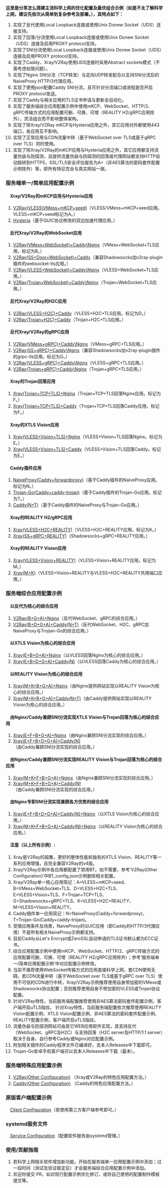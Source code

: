 **这里是分享怎么搭建主流科学上网的优化配置及最优组合示例（如是不太了解科学上网，建议先依次从简单到复杂参考及部署。），其特点如下：**  
1. 实现了反代使用Local Loopback连接或使用Unix Donew Socket（UDS）连接支持。
2. 实现了回落/分流使用Local Loopback连接或使用Unix Donew Socket（UDS）连接及启用PROXY protocol支持。
3. 实现了SNI分流使用Local Loopback连接或使用Unix Donew Socket（UDS）连接及启用PROXY protocol支持。
4. 实现了Caddy、Xray/V2Ray使用UDS连接时采用Abstract sockets模式（不需考虑权限问题）。
5. 实现了Nginx SNI分流（TCP转发）与定向UDP转发配合以支持SNI分流后的NaiveProxy HTTP/3代理应用。
6. 实现了使用json配置Caddy SNI分流，且可针对分流端口或进程是否开启PROXY protocol发送。
7. 实现了Caddy与相关应用的TLS证书申请与更新全自动化。
8. 实现了服务端综合应用配置示例中使用mKCP、WebSocket、HTTP/2、gRPC传输方式的应用配置可删、可换、可增（REALITY H2/gRPC应用除外），灵活组合而不影响整体架构。
9. 实现了除Xray/V2Ray mKCP与Hysteria应用之外，其它应用对外都使用443端口，各应用互不影响。
10. 实现了正常应用与CDN流量中转（基于WebSocket over TLS或基于gRPC over TLS）同时使用。
11. 实现了除Xray/V2Ray的mKCP应用与Hysteria应用之外，其它应用都支持流量伪装与防探测，且提供流量伪装与防探测的回落或代理网站都支持HTTP自动跳转到HTTPS，SSL/TLS安全评估报告为A+（非AES算法的密码套件配置示例除外）等，即所有特征完全与真实网站一致。

### 服务端单一/简单应用配置示例
#### &emsp;Xray/V2Ray的mKCP应用与Hysteria应用
1. [V2Ray(VLESS\VMess+mKCP+seed)](https://github.com/lxhao61/integrated-examples/tree/new/V2Ray(VLESS%5CVMess%2BmKCP%2Bseed))（VLESS/VMess+mKCP+seed应用。VLESS+mKCP+seed标记为A。）
2. [Hysteria](https://github.com/lxhao61/integrated-examples/tree/new/Hysteria)（基于QUIC协议修改的双边加速代理应用。）
#### &emsp;反代Xray/V2Ray的WebSocket应用
1. [V2Ray(VMess+WebSocket)+Caddy\Nginx](https://github.com/lxhao61/integrated-examples/tree/new/V2Ray(VMess%2BWebSocket)%2BCaddy%5CNginx)（VMess+WebSocket+TLS应用。标记为B。）
2. [V2Ray(SS+Door+WebSocket)+Caddy](https://github.com/lxhao61/integrated-examples/tree/new/V2Ray(SS%2BDoor%2BWebSocket)%2BCaddy%5CNginx)（兼容Shadowsocks加v2ray-plugin插件的websocket-tls应用。）
3. [V2Ray(VLESS+WebSocket)+Caddy\Nginx](https://github.com/lxhao61/integrated-examples/tree/new/V2Ray(VLESS%2BWebSocket)%2BCaddy%5CNginx)（VLESS+WebSocket+TLS应用。）
4. [V2Ray(Trojan+WebSocket)+Caddy\Nginx](https://github.com/lxhao61/integrated-examples/tree/new/V2Ray(Trojan%2BWebSocket)%2BCaddy%5CNginx)（Trojan+WebSocket+TLS应用。）
#### &emsp;反代Xray/V2Ray的H2C应用
1. [V2Ray(VLESS+H2C)+Caddy](https://github.com/lxhao61/integrated-examples/tree/new/V2Ray(VLESS%2BH2C)%2BCaddy)（VLESS+H2C+TLS应用。标记为D。）
2. [V2Ray(Trojan+H2C)+Caddy](https://github.com/lxhao61/integrated-examples/tree/new/V2Ray(Trojan%2BH2C)%2BCaddy)（Trojan+H2C+TLS应用。）
#### &emsp;反代Xray/V2Ray的gRPC应用
1. [V2Ray(VMess+gRPC)+Caddy\Nginx](https://github.com/lxhao61/integrated-examples/tree/new/V2Ray(VMess%2BgRPC)%2BCaddy%5CNginx)（VMess+gRPC+TLS应用。）
2. [V2Ray(SS+gRPC)+Caddy\Nginx](https://github.com/lxhao61/integrated-examples/tree/new/V2Ray(SS%2BgRPC)%2BCaddy%5CNginx)（兼容Shadowsocks加v2ray-plugin插件的grpc-tls应用。标记为G。）
3. [V2Ray(VLESS+gRPC)+Caddy\Nginx](https://github.com/lxhao61/integrated-examples/tree/new/V2Ray(VLESS%2BgRPC)%2BCaddy%5CNginx)（VLESS+gRPC+TLS应用。）
4. [V2Ray(Trojan+gRPC)+Caddy\Nginx](https://github.com/lxhao61/integrated-examples/tree/new/V2Ray(Trojan%2BgRPC)%2BCaddy%5CNginx)（Trojan+gRPC+TLS应用。）
#### &emsp;Xray的Trojan回落应用
1. [Xray(Trojan+TCP+TLS)+Nginx](https://github.com/lxhao61/integrated-examples/tree/new/Xray(Trojan%2BTCP%2BTLS)%2BNginx)（Trojan+TCP+TLS回落Nginx应用。标记为F。）
2. [Xray(Trojan+TCP+TLS)+Caddy](https://github.com/lxhao61/integrated-examples/tree/new/Xray(Trojan%2BTCP%2BTLS)%2BCaddy)（Trojan+TCP+TLS回落Caddy应用。标记为F。）
#### &emsp;Xray的XTLS Vision应用
1. [Xray(VLESS+Vision+TLS)+Nginx](https://github.com/lxhao61/integrated-examples/tree/new/Xray(VLESS%2BVision%2BTLS)%2BNginx)（VLESS+Vision+TLS回落Nginx。标记为E。）
2. [Xray(VLESS+Vision+TLS)+Caddy](https://github.com/lxhao61/integrated-examples/tree/new/Xray(VLESS%2BVision%2BTLS)%2BCaddy)（VLESS+Vision+TLS回落Caddy。标记为E。）
#### &emsp;Caddy插件应用
1. [NaiveProxy(Caddy+forwardproxy)](https://github.com/lxhao61/integrated-examples/tree/new/NaiveProxy(Caddy%2Bforwardproxy))（基于Caddy插件的NaiveProxy应用。标记为N。）
2. [Trojan-Go(Caddy+caddy-trojan)](https://github.com/lxhao61/integrated-examples/tree/new/Trojan-Go(Caddy%2Bcaddy-trojan))（基于Caddy插件的Trojan-Go应用。标记为T。）
3. [Caddy(N+T)](https://github.com/lxhao61/integrated-examples/tree/new/Caddy(N%2BT))（基于Caddy插件的NaiveProxy与Trojan-Go应用。）
#### &emsp;Xray的REALITY H2/gRPC应用
1. [Xray(VLESS+H2C+REALITY)](https://github.com/lxhao61/integrated-examples/tree/new/Xray(VLESS%2BH2C%2BREALITY))（VLESS+H2C+REALITY应用。标记为K。）
2. [Xray(SS+gRPC+REALITY)](https://github.com/lxhao61/integrated-examples/tree/new/Xray(SS%2BgRPC%2BREALITY))（Shadowsocks+gRPC+REALITY应用。）
#### &emsp;Xray的REALITY Vision应用
1. [Xray(VLESS+Vision+REALITY)](https://github.com/lxhao61/integrated-examples/tree/new/Xray(VLESS%2BVision%2BREALITY))（VLESS+Vision+REALITY应用。标记为M。）
2. [Xray(M+K)](https://github.com/lxhao61/integrated-examples/tree/new/Xray(M+K))（VLESS+Vision+REALITY与VLESS+H2C+REALITY共用端口应用。）

### 服务端综合应用配置示例
#### &emsp;以反代为核心的综合应用
1. [V2Ray(B+G+A)+Nginx](https://github.com/lxhao61/integrated-examples/tree/new/V2Ray(B%2BG%2BA)%2BNginx)（反代WebSocket、gRPC的综合应用。）
2. [V2Ray(B+D+G+A)+Caddy(N+T)](https://github.com/lxhao61/integrated-examples/tree/new/V2Ray(B%2BD%2BG%2BA)%2BCaddy(N%2BT))（反代WebSocket、H2C、gRPC加NaiveProxy与Trojian-Go的综合应用。）
#### &emsp;以XTLS Vision为核心的综合应用
1. [Xray(E+B+G+A)+Nginx](https://github.com/lxhao61/integrated-examples/tree/new/Xray(E%2BB%2BG%2BA)%2BNginx)（以VLESS回落Nginx为核心的综合应用。）
2. [Xray(E+B+D+G+A)+Caddy(N)](https://github.com/lxhao61/integrated-examples/tree/new/Xray(E%2BB%2BD%2BG%2BA)%2BCaddy(N))（以VLESS回落Caddy为核心的综合应用。）
#### &emsp;以REALITY Vision为核心的综合应用
1. [Xray(M+K+B+G+A)+Nginx](https://github.com/lxhao61/integrated-examples/tree/new/Xray(M%2BK%2BB%2BG%2BA)%2BNginx)（由Nginx提供网站实现以REALITY Vision为核心的综合应用。）
2. [Xray(M+K+B+G+A)+Caddy(N+T)](https://github.com/lxhao61/integrated-examples/tree/new/Xray(M%2BK%2BB%2BG%2BA)%2BCaddy(N%2BT))（由Caddy提供网站实现以REALITY Vision为核心的综合应用。）
#### &emsp;由Nginx/Caddy兼顾SNI分流实现XTLS Vision与Trojan回落为核心的综合应用
1. [Xray(E+F+B+G+A)+Nginx](https://github.com/lxhao61/integrated-examples/tree/new/Xray(E%2BF%2BB%2BG%2BA)%2BNginx)（由Nginx兼顾SNI分流实现的综合应用。）
2. [Xray(E+F+B+D+G+A)+Caddy(N)](https://github.com/lxhao61/integrated-examples/tree/new/Xray(E%2BF%2BB%2BD%2BG%2BA)%2BCaddy(N))（由Caddy兼顾SNI分流实现的综合应用。）
#### &emsp;由Nginx/Caddy兼顾SNI分流实现REALITY Vision与Trojan回落为核心的综合应用
1. [Xray(M+K+F+B+G+A)+Nginx](https://github.com/lxhao61/integrated-examples/tree/new/Xray(M%2BK%2BF%2BB%2BG%2BA)%2BNginx)（由Nginx兼顾SNI分流实现的综合应用。）
2. [Xray(M+K+F+B+G+A)+Caddy(N)](https://github.com/lxhao61/integrated-examples/tree/new/Xray(M%2BK%2BF%2BB%2BG%2BA)%2BCaddy(N))（由Caddy兼顾SNI分流实现的综合应用。）
#### &emsp;由Nginx专职SNI分流实现兼顾各方优势的综合应用
1. [Xray(E+F+B+D+G+A)+Caddy(N)+Nginx](https://github.com/lxhao61/integrated-examples/tree/new/Xray(E%2BF%2BB%2BD%2BG%2BA)%2BCaddy(N)%2BNginx)（以XTLS Vision为核心的综合应用。）
2. [Xray(M+K+F+B+G+A)+Caddy(N)+Nginx](https://github.com/lxhao61/integrated-examples/tree/new/Xray(M%2BK%2BF%2BB%2BG%2BA)%2BCaddy(N)%2BNginx)（以REALITY Vision为核心的综合应用。）
#### &emsp;注意（以上所有示例）:
1. Xray是V2Ray的超集，更好的整体性能和独有的XTLS Vision、REALITY等一系列应用增强，且完全兼容V2Ray的v4版。
2. Xray/V2Ray示例中各应用都配置了禁用BT。如不需要，参考‘V2Ray(Other Configuration)’中BT_config.json示例删除相关配置。
3. Xray/V2Ray单一核心应用简记：A=VLESS+mKCP+seed、B=VMess+WebSocket+TLS、D=VLESS+H2C+TLS、E=VLESS+Vision+TLS、F=Trojan+TCP+TLS、G=Shadowsocks+gRPC+TLS、K=VLESS+H2C+REALITY、M=VLESS+Vision+REALITY。
4. Caddy插件单一应用简记：N=NaiveProxy(Caddy+forwardproxy)、T=Trojan-Go(Caddy+caddy-trojan)。
5. 受限应用条件及场景，NaiveProxy的QUIC应用（即Caddy的HTTP/3代理应用）不是所有相关NaiveProxy示例都支持。
6. 目前Caddy从Let's Encrypt或ZeroSSL自动申请的TLS证书默认都为ECC证书。
7. 综合应用配置示例中使用mKCP、WebSocket、HTTP/2、gRPC传输方式的应用配置可删、可换、可增（REALITY H2/gRPC应用除外）；参考‘服务端单一/简单应用配置示例’中对应配置示例修改。
8. 当前不推荐使用WebSocket传输方式的应用直接科学上网，套CDN使用无碍。若CDN流量中转（基于WebSocket over TLS或基于gRPC over TLS）使用不可信的CDN进行中转，Xray/V2Ray示例推荐使用自身带加密的VMess或Shadowsocks协议配置；否则推荐使用自身不带加密的VLESS或Trojan协议配置。
9. 针对V2Ray特性，当前服务端配置推荐使用非AES算法密码套件配置示例，客户端开启uTLS指纹。 针对Xray特性，当前服务端配置依次推荐使用REALITY Vision配置示例、XTLS Vision配置示例、非AES算法的密码套件配置示例、REALITY配置示例，客户端开启uTLS指纹。
10. 流量伪装与防探测网站可由其它WEB应用软件实现，其支持反代（WebSocket、gRPC及H2C）与支持回落（H2C server及HTTP/1.1 server）取决于自身，自行参考Caddy或Nginx对应配置示例。
11. 附加相关插件的Caddy程序文件已编译好，去本人Releases中下载即可。
12. Trojan-Go安卓手机客户端可以去本人Releases中下载（最末）。

### 服务端特殊应用配置示例
1. [V2Ray(Other Configuration)](https://github.com/lxhao61/integrated-examples/tree/new/V2Ray(Other%20Configuration)) （Xray或V2Ray的特色应用配置方法。）
2. [Caddy(Other Configuration)](https://github.com/lxhao61/integrated-examples/tree/new/Caddy(Other%20Configuration)) （Caddy的特色应用配置方法。）

### 原版客户端配置示例
&emsp;[Client Configuration](https://github.com/lxhao61/integrated-examples/tree/new/Client%20Configuration)（若使用第三方客户端参考即可。）

### systemd服务文件
&emsp;[Service Configuration](https://github.com/lxhao61/integrated-examples/tree/new/Service%20Configuration)（配置软件服务由systemd管理。）

### 使用/贡献指南
1. 若科学上网相关软件增加新功能，开始在服务端单一应用配置示例中添加；过一段时间（测试及验证稳定后）才会服务端综合应用配置示例中添加。
2. 欢迎你提交 PR，如对现行配置示例优化修订，或将自己使用的配置制作模板提交等。
